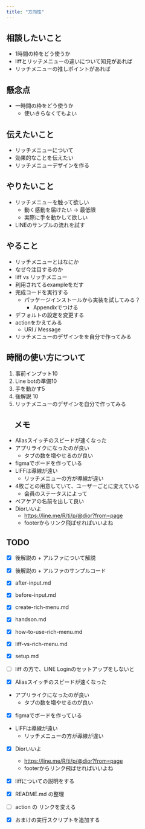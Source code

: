 ```yaml
---
title: "方向性"
---
```


## 相談したいこと
- 1時間の枠をどう使うか
- liffとリッチメニューの違いについて知見があれば
- リッチメニューの推しポイントがあれば

## 懸念点
- 一時間の枠をどう使うか
    - 使いきらなくてもよい

## 伝えたいこと

- リッチメニューについて
- 効果的なことを伝えたい
- リッチメニューデザインを作る

## やりたいこと
- リッチメニューを触って欲しい
  - 動く感動を届けたい → 最低限
  - 実際に手を動かして欲しい
- LINEのサンプルの流れを試す

## やること

- リッチメニューとはなにか
- なぜ今注目するのか
- liff vs リッチメニュー
- 利用されてるexampleをだす
- 完成コードを実行する
  - パッケージインストールから実装を試してみる？
    - Appendixでつける
- デフォルトの設定を変更する
- actionをかえてみる
    - URI / Message
- リッチメニューのデザインをを自分で作ってみる

## 時間の使い方について

1. 事前インプット10
2. Line botの準備10
3. 手を動かす5
5. 後解説 10
6. リッチメニューのデザインを自分で作ってみる

## 　メモ
- Aliasスイッチのスピードが速くなった
- アプリライクになったのが良い
  - タブの数を増やせるのが良い
- figmaでボードを作っている
- LIFFは導線が遠い
  - リッチメニューの方が導線が違い
- 4枚ごとの用意していて、ユーザーごとに変えている
  - 会員のステータスによって
- ペアケアの名前を出して良い
- Diorいいよ
  - https://line.me/R/ti/p/@dior?from=page
  - footerからリンク飛ばせればいいよね

## TODO

- [x] 後解説の + アルファについて解説
- [x] 後解説の + アルファのサンプルコード

- [x] after-input.md
- [x] before-input.md
- [x] create-rich-menu.md
- [x] handson.md
- [x] how-to-use-rich-menu.md
- [x] liff-vs-rich-menu.md
- [x] setup.md


- [ ] liff の方で、LINE Loginのセットアップをしないと

- [x] Aliasスイッチのスピードが速くなった
- アプリライクになったのが良い
  - タブの数を増やせるのが良い
- [x] figmaでボードを作っている
- LIFFは導線が遠い
  - リッチメニューの方が導線が違い
- [x] Diorいいよ
  - https://line.me/R/ti/p/@dior?from=page
  - footerからリンク飛ばせればいいよね

- [x] liffについての説明をする
- [x] README.md の整理
- [ ] action の リンクを変える
- [x] おまけの実行スクリプトを追加する
